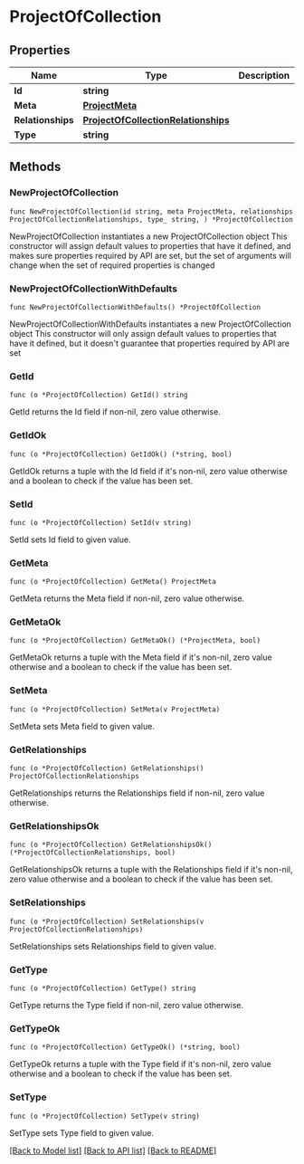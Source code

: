 # ProjectOfCollection

## Properties

Name | Type | Description | Notes
------------ | ------------- | ------------- | -------------
**Id** | **string** |  | 
**Meta** | [**ProjectMeta**](ProjectMeta.md) |  | 
**Relationships** | [**ProjectOfCollectionRelationships**](ProjectOfCollectionRelationships.md) |  | 
**Type** | **string** |  | 

## Methods

### NewProjectOfCollection

`func NewProjectOfCollection(id string, meta ProjectMeta, relationships ProjectOfCollectionRelationships, type_ string, ) *ProjectOfCollection`

NewProjectOfCollection instantiates a new ProjectOfCollection object
This constructor will assign default values to properties that have it defined,
and makes sure properties required by API are set, but the set of arguments
will change when the set of required properties is changed

### NewProjectOfCollectionWithDefaults

`func NewProjectOfCollectionWithDefaults() *ProjectOfCollection`

NewProjectOfCollectionWithDefaults instantiates a new ProjectOfCollection object
This constructor will only assign default values to properties that have it defined,
but it doesn't guarantee that properties required by API are set

### GetId

`func (o *ProjectOfCollection) GetId() string`

GetId returns the Id field if non-nil, zero value otherwise.

### GetIdOk

`func (o *ProjectOfCollection) GetIdOk() (*string, bool)`

GetIdOk returns a tuple with the Id field if it's non-nil, zero value otherwise
and a boolean to check if the value has been set.

### SetId

`func (o *ProjectOfCollection) SetId(v string)`

SetId sets Id field to given value.


### GetMeta

`func (o *ProjectOfCollection) GetMeta() ProjectMeta`

GetMeta returns the Meta field if non-nil, zero value otherwise.

### GetMetaOk

`func (o *ProjectOfCollection) GetMetaOk() (*ProjectMeta, bool)`

GetMetaOk returns a tuple with the Meta field if it's non-nil, zero value otherwise
and a boolean to check if the value has been set.

### SetMeta

`func (o *ProjectOfCollection) SetMeta(v ProjectMeta)`

SetMeta sets Meta field to given value.


### GetRelationships

`func (o *ProjectOfCollection) GetRelationships() ProjectOfCollectionRelationships`

GetRelationships returns the Relationships field if non-nil, zero value otherwise.

### GetRelationshipsOk

`func (o *ProjectOfCollection) GetRelationshipsOk() (*ProjectOfCollectionRelationships, bool)`

GetRelationshipsOk returns a tuple with the Relationships field if it's non-nil, zero value otherwise
and a boolean to check if the value has been set.

### SetRelationships

`func (o *ProjectOfCollection) SetRelationships(v ProjectOfCollectionRelationships)`

SetRelationships sets Relationships field to given value.


### GetType

`func (o *ProjectOfCollection) GetType() string`

GetType returns the Type field if non-nil, zero value otherwise.

### GetTypeOk

`func (o *ProjectOfCollection) GetTypeOk() (*string, bool)`

GetTypeOk returns a tuple with the Type field if it's non-nil, zero value otherwise
and a boolean to check if the value has been set.

### SetType

`func (o *ProjectOfCollection) SetType(v string)`

SetType sets Type field to given value.



[[Back to Model list]](../README.md#documentation-for-models) [[Back to API list]](../README.md#documentation-for-api-endpoints) [[Back to README]](../README.md)


